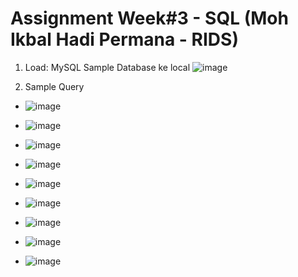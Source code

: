 # Assignment Week#3 - SQL (Moh Ikbal Hadi Permana - RIDS)
1. Load: MySQL Sample Database ke local
![image](https://user-images.githubusercontent.com/46223524/236364404-7a30d4d9-d017-4ae6-9f63-cdaec0a30986.png)

2. Sample Query
- ![image](https://user-images.githubusercontent.com/46223524/236364756-5680affa-2ba5-41fb-b49d-c20fe3cdf179.png)

- ![image](https://user-images.githubusercontent.com/46223524/236365008-34db648e-2684-4bf4-b9fd-400963d2a9f7.png)

- ![image](https://user-images.githubusercontent.com/46223524/236365553-979d6312-8983-4beb-8420-7094c3def078.png)

- ![image](https://user-images.githubusercontent.com/46223524/236365709-d9469b58-5ac9-46e1-9be2-699cbf455fca.png)

- ![image](https://user-images.githubusercontent.com/46223524/236365982-9736e745-f559-4e70-bafb-197628d53904.png)

- ![image](https://user-images.githubusercontent.com/46223524/236366168-8c9fff2a-3bd8-45a8-a492-2525ea10047c.png)

- ![image](https://user-images.githubusercontent.com/46223524/236366367-8d75bcec-1bc3-4321-957f-43d71667aec7.png)

- ![image](https://user-images.githubusercontent.com/46223524/236366573-bdae8316-2d2b-4fa9-b983-e72fa3007d02.png)

- ![image](https://user-images.githubusercontent.com/46223524/236366814-eeef7370-f986-4b81-a519-28dac6ff6a02.png)
